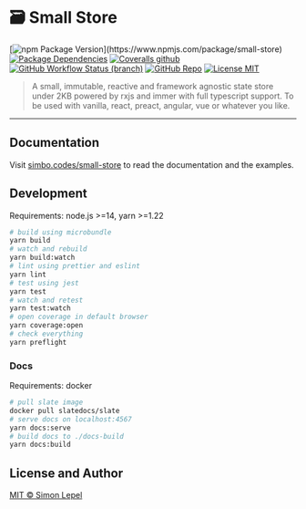 # 🗃 Small Store

[![npm Package Version](https://img.shields.io/npm/v/small-store?)](https://www.npmjs.com/package/small-store)
[![Package Dependencies](https://img.shields.io/david/simbo/small-store?label=deps)](https://www.npmjs.com/package/small-store?activeTab=dependencies)
[![Coveralls github](https://img.shields.io/coveralls/github/simbo/small-store)](https://coveralls.io/github/simbo/small-store)
[![GitHub Workflow Status (branch)](https://img.shields.io/github/workflow/status/simbo/small-store/CI/master)](https://github.com/simbo/small-store/actions?query=workflow%3ACI)
[![GitHub Repo](https://img.shields.io/badge/repo-public-87ceeb)](https://github.com/simbo/small-store)
[![License MIT](https://img.shields.io/badge/license-MIT-4cc552)](http://simbo.mit-license.org/)

> A small, immutable, reactive and framework agnostic state store under 2KB
> powered by rxjs and immer with full typescript support. To be used with
> vanilla, react, preact, angular, vue or whatever you like.

---

## Documentation

Visit [simbo.codes/small-store](https://simbo.codes/small-store/) to read the
documentation and the examples.

## Development

Requirements: node.js >=14, yarn >=1.22

```sh
# build using microbundle
yarn build
# watch and rebuild
yarn build:watch
# lint using prettier and eslint
yarn lint
# test using jest
yarn test
# watch and retest
yarn test:watch
# open coverage in default browser
yarn coverage:open
# check everything
yarn preflight
```

### Docs

Requirements: docker

```sh
# pull slate image
docker pull slatedocs/slate
# serve docs on localhost:4567
yarn docs:serve
# build docs to ./docs-build
yarn docs:build
```

## License and Author

[MIT &copy; Simon Lepel](http://simbo.mit-license.org/)
